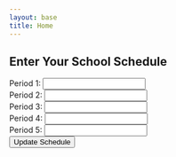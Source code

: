 ```yaml
---
layout: base
title: Home
---
```

<html lang="en">
<head>
    <meta charset="UTF-8">
    <meta name="viewport" content="width=device-width, initial-scale=1.0">
    <title>School Schedule Tracker</title>
</head>
<body>
    <h2>Enter Your School Schedule</h2>
    <div>
        <label for="classPeriod1">Period 1:</label>
        <input type="text" id="classPeriod1"><br>
        <label for="classPeriod2">Period 2:</label>
        <input type="text" id="classPeriod2"><br>
        <label for="classPeriod3">Period 3:</label>
        <input type="text" id="classPeriod3"><br>
        <label for="classPeriod4">Period 4:</label>
        <input type="text" id="classPeriod4"><br>
        <label for="classPeriod5">Period 5:</label>
        <input type="text" id="classPeriod5"><br>
        <button onclick="updateSchedule()">Update Schedule</button>
    </div>
    <div id="time"></div>
    <div id="scheduleResults"></div>
    <script>
        // Function to calculate the time left in a period
        function calculateTimeLeft(currentTime, startTime, endTime) {
            const current = new Date(currentTime);
            const start = new Date(currentTime);
            const end = new Date(currentTime);
            start.setHours(startTime.split(':')[0]);
            start.setMinutes(startTime.split(':')[1]);
            end.setHours(endTime.split(':')[0]);
            end.setMinutes(endTime.split(':')[1]);
            const timeLeft = Math.max(0, (end - current) / 60000); // in minutes
            return timeLeft;
        }
        // Define your school schedule with non-overlapping times
        const schedule = [
            { period: 'Period 1', startTime: '08:35', endTime: '09:44', duration: 69, class: '' },
            { period: 'Period 2', startTime: '09:49', endTime: '10:58', duration: 69, class: '' },
            { period: 'BREAK', startTime: '10:58', endTime: '11:08', duration: 10},
            { period: 'Period 3', startTime: '11:13', endTime: '12:22', duration: 69, class: '' },
            { period: 'LUNCH', startTime: '12:22', endTime: '12:52', duration: 30},
            { period: 'Period 4', startTime: '12:57', endTime: '14:06', duration: 69, class: '' },
            { period: 'OFFICE HOURS', startTime: '14:06', endTime: '14:31', duration: 25},
            { period: 'Period 5', startTime: '14:36', endTime: '15:45', duration: 69, class: '' }
        ];
        // Function to update the schedule based on user input
        function updateSchedule() {
            for (let i = 0; i < schedule.length; i++) {
                schedule[i].class = document.getElementById(`classPeriod${i + 1}`).value;
            }
            updateClock();
        }
        function updateClock() {
            const now = new Date();
            const hours = now.getHours();
            const minutes = now.getMinutes();
            const seconds = now.getSeconds();
            const ampm = hours >= 12 ? 'PM' : 'AM';
            const formattedHours = hours % 12 || 12;
            const timeString = `${formattedHours}:${minutes.toString().padStart(2, '0')}:${seconds.toString().padStart(2, '0')} ${ampm}`;
            const timeElement = document.getElementById('time');
            timeElement.textContent = timeString;
            // Calculate and display time left for each schedule period
            const scheduleResults = document.getElementById('scheduleResults');
            scheduleResults.innerHTML = '';
            for (const item of schedule) {
                const timeLeft = calculateTimeLeft(now, item.startTime, item.endTime);
                if (timeLeft > 0) {
                    // Check if there are more than 60 minutes left
                    if (timeLeft > 60) {
                        const hoursLeft = Math.floor(timeLeft / 60);
                        scheduleResults.innerHTML += `<p>${item.period} (${item.class}): ${hoursLeft} hours left</p>`;
                    } else {
                        scheduleResults.innerHTML += `<p>${item.period} (${item.class}): ${timeLeft.toFixed(0)} minutes left</p>`;
                    }
                } else {
                    scheduleResults.innerHTML += `<p>${item.period} (${item.class}): Period finished</p>`;
                }
            }
        }
        // Call updateClock initially to set the time and schedule
        updateClock();
        // Update the clock and schedule every second
        setInterval(updateClock, 1000);
    </script>
</body>
</html>
